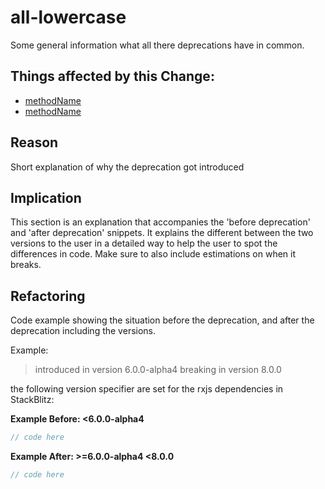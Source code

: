 <!-- ruid-groups

- master:
  - https://github.com/timdeschryver/find-deprecations/tree/master/all-lowercase/crawled.ts#L12
  - https://github.com/timdeschryver/find-deprecations/tree/master/all-lowercase/crawled.ts#L18
  - https://github.com/timdeschryver/find-deprecations/tree/master/all-lowercase/crawled.ts#L24

ruid-groups -->

# all-lowercase

Some general information what all there deprecations have in common.

## Things affected by this Change:

- [methodName](url)
- [methodName](url)

## Reason

Short explanation of why the deprecation got introduced

## Implication

This section is an explanation that accompanies the 'before deprecation' and 'after deprecation' snippets.
It explains the different between the two versions to the user in a detailed way to help the user to spot the differences in code.
Make sure to also include estimations on when it breaks.

## Refactoring

Code example showing the situation before the deprecation, and after the deprecation including the versions.

Example:

> introduced in version 6.0.0-alpha4
> breaking in version 8.0.0

the following version specifier are set for the rxjs dependencies in StackBlitz:

**Example Before: <6.0.0-alpha4**

```ts
// code here
```

**Example After: >=6.0.0-alpha4 <8.0.0**

```ts
// code here
```
